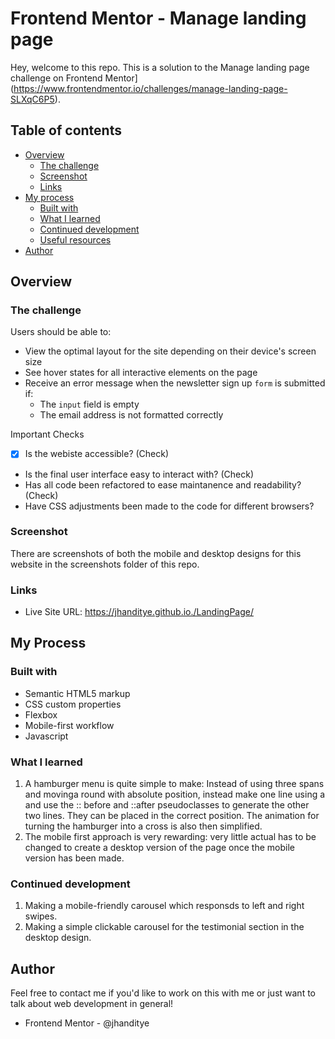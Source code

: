 # Frontend Mentor - Manage landing page 

Hey, welcome to this repo. This is a solution to the Manage landing page challenge on Frontend Mentor](https://www.frontendmentor.io/challenges/manage-landing-page-SLXqC6P5).

## Table of contents

- [Overview](#overview)
  - [The challenge](#the-challenge)
  - [Screenshot](#screenshot)
  - [Links](#links)
- [My process](#my-process)
  - [Built with](#built-with)
  - [What I learned](#what-i-learned)
  - [Continued development](#continued-development)
  - [Useful resources](#useful-resources)
- [Author](#author)

## Overview

### The challenge

Users should be able to:

- View the optimal layout for the site depending on their device's screen size
- See hover states for all interactive elements on the page
- Receive an error message when the newsletter sign up `form` is submitted if:
  - The `input` field is empty
  - The email address is not formatted correctly

Important Checks 
-[x] Is the webiste accessible? (Check)
- Is the final user interface easy to interact with? (Check)
- Has all code been refactored to ease maintanence and readability? (Check)
- Have CSS adjustments been made to the code for different browsers?


### Screenshot
There are screenshots of both the mobile and desktop designs for this website in the screenshots folder of this repo.

### Links

- Live Site URL: https://jhanditye.github.io./LandingPage/


##  My Process

### Built with

- Semantic HTML5 markup
- CSS custom properties
- Flexbox
- Mobile-first workflow
- Javascript

### What I learned

1. A hamburger menu is quite simple to make: Instead of using three spans and movinga round with absolute position, instead make one line using a <div></div> and use the :: before and ::after pseudoclasses to generate the other two lines. They can be placed in the correct position. The animation for turning the hamburger into a cross is also then simplified.
2. The mobile first approach is very rewarding: very little actual has to be changed to create a desktop version of the page once the mobile version has been made. 

### Continued development

1. Making a mobile-friendly carousel which responsds to left and right swipes.
2. Making a simple clickable carousel for the testimonial section in the desktop design.


## Author
Feel free to contact me if you'd like to work on this with me or just want to talk about web development in general!
- Frontend Mentor - @jhanditye




